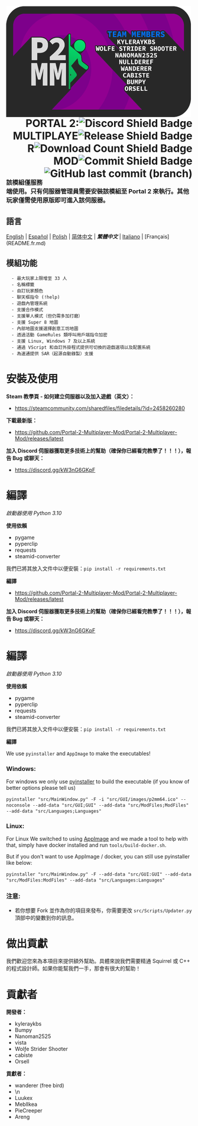 <h1>
  <img src="https://github.com/Portal-2-Multiplayer-Mod/P2MM-ART/blob/e56d8c209eb3f143bb0607dc1e59730e517ecca6/Banners/P2MMBannerREADME.png" alt="P2MMBannerREADME" width="500" height="300" align="left">
  <a href="https://discord.gg/nXRygGNxyK">
    <img src="https://img.shields.io/discord/839651379034193920?color=blue&label=Discord%20Users&style=for-the-badge&logo=discord&logoWidth=20" alt="Discord Shield Badge" align="right">
  </a>
  <br>
  <a href="https://github.com/Portal-2-Multiplayer-Mod/Portal-2-Multiplayer-Mod/releases/latest">
    <img src="https://img.shields.io/github/release-date/Portal-2-Multiplayer-Mod/Portal-2-Multiplayer-Mod?color=red&label=Latest%20Release&style=for-the-badge" alt="Release Shield Badge" align="right">
  </a>
  <br>
    <img src="https://img.shields.io/github/downloads/Portal-2-Multiplayer-Mod/Portal-2-Multiplayer-Mod/total?style=for-the-badge&label=TOTAL%20DOWNLOAD%20COUNT" alt="Download Count Shield Badge" align="right">
  </a>
  <br>
  <a href="https://github.com/Portal-2-Multiplayer-Mod/Portal-2-Multiplayer-Mod/commits/main">
    <img src="https://img.shields.io/github/last-commit/Portal-2-Multiplayer-Mod/Portal-2-Multiplayer-Mod?label=LAST%20COMMIT%20(MAIN)&style=for-the-badge" alt="Commit Shield Badge" align="right">
  </a>
  <br>
  <a href="https://github.com/Portal-2-Multiplayer-Mod/Portal-2-Multiplayer-Mod/commits/finalcleanup">
    <img alt="GitHub last commit (branch)" src="https://img.shields.io/github/last-commit/Portal-2-Multiplayer-Mod/Portal-2-Multiplayer-Mod/finalcleanup?style=for-the-badge&label=LAST%20COMMIT%20(FINALCLEANUP)&color=%2334a5eb" align="right">
  </a>
  <br>
  <br>
  <br>
  <p align="right">PORTAL 2: MULTIPLAYER MOD</p>
</h1>

### 該模組僅服務端使用。只有伺服器管理員需要安裝該模組至 Portal 2 來執行。其他玩家僅需使用原版即可進入該伺服器。

## 語言

[English](README.md) | [Español](README.es.md) | [Polish](README.pl.md) | [简体中文](README.zh-CN.md) | **_繁體中文_** | [Italiano](README.it.md) | [Français] (README.fr.md)

## 模組功能

```
  - 最大玩家上限增至 33 人
  - 名稱標籤
  - 自訂玩家顏色
  - 聊天框指令 (!help)
  - 遊戲內管理系統
  - 支援合作模式
  - 支援單人模式（但仍需多加打磨） 
  - 支援 Super 8 地圖
  - 內部地圖支援選擇創意工坊地圖
  - 透過活動 GameRules 類呼叫用戶端指令加密
  - 支援 Linux, Windows 7 及以上系統
  - 通過 VScript 和自訂外掛程式提供可切換的遊戲選項以及配置系統
  - 為速通提供 SAR（起源自動錄製）支援
```

# 安裝及使用

**Steam 教學頁 - 如何建立伺服器以及加入遊戲（英文）：**

- <https://steamcommunity.com/sharedfiles/filedetails/?id=2458260280>

**下載最新版：**

- <https://github.com/Portal-2-Multiplayer-Mod/Portal-2-Multiplayer-Mod/releases/latest>

**加入 Discord 伺服器獲取更多技術上的幫助（確保你已經看完教學了！！！），報告 Bug 或聊天：**

- <https://discord.gg/kW3nG6GKpF>


# 編譯

*啟動器使用 Python 3.10*

**使用依賴**

- pygame
- pyperclip
- requests
- steamid-converter

我們已將其放入文件中以便安裝：`pip install -r requirements.txt`

**編譯**

- <https://github.com/Portal-2-Multiplayer-Mod/Portal-2-Multiplayer-Mod/releases/latest>

**加入 Discord 伺服器獲取更多技術上的幫助（確保你已經看完教學了！！！），報告 Bug 或聊天：**

- <https://discord.gg/kW3nG6GKpF>


# 編譯

*啟動器使用 Python 3.10*

**使用依賴**

- pygame
- pyperclip
- requests
- steamid-converter

我們已將其放入文件中以便安裝：`pip install -r requirements.txt`

**編譯**

We use `pyinstaller` and `AppImage` to make the executables!

### Windows:

For windows we only use [pyinstaller](https://pypi.org/project/pyinstaller/) to build the executable (if you know of better options please tell us)

```shell
pyinstaller "src/MainWindow.py" -F -i "src/GUI/images/p2mm64.ico" --noconsole --add-data "src/GUI;GUI" --add-data "src/ModFiles;ModFiles" --add-data "src/Languages;Languages"
```

### Linux:

For Linux We switched to using [AppImage](https://appimage.org/) and we made a tool to help with that, simply have docker installed and run `tools/build-docker.sh`.

But if you don't want to use AppImage / docker, you can still use pyinstaller like below:

```shell
pyinstaller "src/MainWindow.py" -F --add-data "src/GUI:GUI" --add-data "src/ModFiles:ModFiles" --add-data "src/Languages:Languages"
```

### 注意:

- 若你想要 Fork 並作為你的項目來發布，你需要更改 `src/Scripts/Updater.py` 頂部中的變數到你的訊息。


# 做出貢獻

我們歡迎您來為本項目來提供額外幫助。具體來說我們需要精通 Squirrel 或 C++ 的程式設計師。如果你能幫我們一手，那會有很大的幫助！

# 貢獻者

**開發者：**

- kyleraykbs
- Bumpy
- Nanoman2525
- vista
- Wolƒe Strider Shoσter
- cabiste
- Orsell

**貢獻者：**

- wanderer (free bird)
- \n
- Luukex
- MeblIkea
- PieCreeper
- Areng